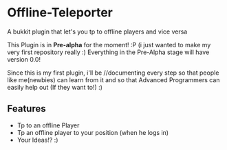 Offline-Teleporter
==================
A bukkit plugin that let's you tp to offline players and vice versa


This Plugin is in **Pre-alpha** for the moment! :P (i just wanted to make my very first repository really :)
Everything in the Pre-Alpha stage will have version 0.0!


Since this is my first plugin, i'll be //documenting every step so that people like me(newbies) can learn
from it and so that Advanced Programmers can easily help out (If they want to!) :)

Features
--------------
- Tp to an offline Player
- Tp an offline player to your position (when he logs in)
- Your Ideas!? :)
